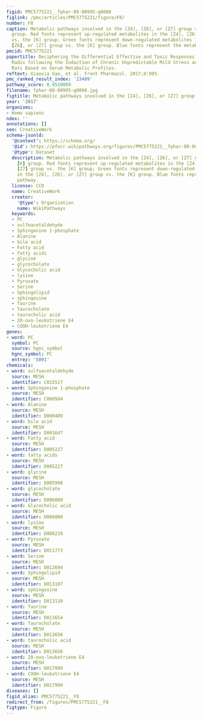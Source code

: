 ```yaml
---
figid: PMC5775221__fphar-08-00995-g0008
figlink: /pmc/articles/PMC5775221/figure/F8/
number: F8
caption: Metabolic pathways involved in the [Z4], [Z6], or [Z7] group vs. the [K]
  group. Red fonts represent up-regulated metabolites in the [Z4], [Z6], or [Z7] group
  vs. the [K] group; Green fonts represent down-regulated metabolites in the [Z4],
  [Z6], or [Z7] group vs. the [K] group. Blue fonts represent the metabolic pathway.
pmcid: PMC5775221
papertitle: Deciphering the Differential Effective and Toxic Responses of Bupleuri
  Radix following the Induction of Chronic Unpredictable Mild Stress and in Healthy
  Rats Based on Serum Metabolic Profiles.
reftext: Xiaoxia Gao, et al. Front Pharmacol. 2017;8:995.
pmc_ranked_result_index: '23489'
pathway_score: 0.9510089
filename: fphar-08-00995-g0008.jpg
figtitle: Metabolic pathways involved in the [Z4], [Z6], or [Z7] group vs
year: '2017'
organisms:
- Homo sapiens
ndex: ''
annotations: []
seo: CreativeWork
schema-jsonld:
  '@context': https://schema.org/
  '@id': https://pfocr.wikipathways.org/figures/PMC5775221__fphar-08-00995-g0008.html
  '@type': Dataset
  description: Metabolic pathways involved in the [Z4], [Z6], or [Z7] group vs. the
    [K] group. Red fonts represent up-regulated metabolites in the [Z4], [Z6], or
    [Z7] group vs. the [K] group; Green fonts represent down-regulated metabolites
    in the [Z4], [Z6], or [Z7] group vs. the [K] group. Blue fonts represent the metabolic
    pathway.
  license: CC0
  name: CreativeWork
  creator:
    '@type': Organization
    name: WikiPathways
  keywords:
  - PC
  - sulfoacetaldehyde
  - Sphinganine 1-phosphate
  - Alanine
  - bile acid
  - Fatty acid
  - fatty acids
  - glycine
  - glycocholate
  - Glycocholic acid
  - lysine
  - Pyruvate
  - Serine
  - Sphingolipid
  - sphingosine
  - Taurine
  - Taurocholate
  - taurocholic acid
  - 20-oxo-leukotriene E4
  - COOH-leukotriene E4
genes:
- word: PC
  symbol: PC
  source: hgnc_symbol
  hgnc_symbol: PC
  entrez: '5091'
chemicals:
- word: sulfoacetaldehyde
  source: MESH
  identifier: C015517
- word: Sphinganine 1-phosphate
  source: MESH
  identifier: C060504
- word: Alanine
  source: MESH
  identifier: D000409
- word: bile acid
  source: MESH
  identifier: D001647
- word: Fatty acid
  source: MESH
  identifier: D005227
- word: fatty acids
  source: MESH
  identifier: D005227
- word: glycine
  source: MESH
  identifier: D005998
- word: glycocholate
  source: MESH
  identifier: D006000
- word: Glycocholic acid
  source: MESH
  identifier: D006000
- word: lysine
  source: MESH
  identifier: D008239
- word: Pyruvate
  source: MESH
  identifier: D011773
- word: Serine
  source: MESH
  identifier: D012694
- word: Sphingolipid
  source: MESH
  identifier: D013107
- word: sphingosine
  source: MESH
  identifier: D013110
- word: Taurine
  source: MESH
  identifier: D013654
- word: Taurocholate
  source: MESH
  identifier: D013656
- word: taurocholic acid
  source: MESH
  identifier: D013656
- word: 20-oxo-leukotriene E4
  source: MESH
  identifier: D017999
- word: COOH-leukotriene E4
  source: MESH
  identifier: D017999
diseases: []
figid_alias: PMC5775221__F8
redirect_from: /figures/PMC5775221__F8
figtype: Figure
---
```


